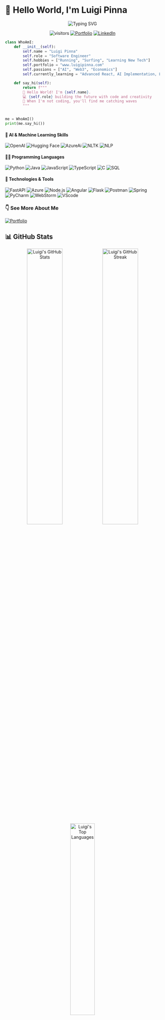 # 👋 Hello World, I'm Luigi Pinna

<div align="center">
  <img src="https://readme-typing-svg.herokuapp.com?font=Fira+Code&pause=1000&color=36BCF7&center=true&vCenter=true&random=false&width=500&lines=Software+Engineer+%7C+AI+Enthusiast;Passionate+about+Coding+%26+Economics;Always+learning%2C+always+growing" alt="Typing SVG" />
  
  ![visitors](https://visitor-badge.laobi.icu/badge?page_id=luigiPinna.luigiPinna)
  [![Portfolio](https://img.shields.io/badge/Portfolio-luigipinna.com-blue?style=flat&logo=firefox-browser&logoColor=white)](https://www.luigipinna.com)
  [![LinkedIn](https://img.shields.io/badge/LinkedIn-Connect-0077B5?style=flat&logo=linkedin&logoColor=white)](https://www.linkedin.com/in/yourprofile)
</div>

```python
class WhoAmI:
    def __init__(self):
        self.name = "Luigi Pinna"
        self.role = "Software Engineer"
        self.hobbies = ["Running", "Surfing", "Learning New Tech"]
        self.portfolio = "www.luigipinna.com"
        self.passions = ["AI", "Web3", "Economics"]
        self.currently_learning = "Advanced React, AI Implementation, LLM Integration"

    def say_hi(self):
        return f"""
        👋 Hello World! I'm {self.name}.
        💻 {self.role} building the future with code and creativity
        🌊 When I'm not coding, you'll find me catching waves
        """


me = WhoAmI()
print(me.say_hi())
```

#### 🧠 AI & Machine Learning Skills

<div>

![OpenAI](https://img.shields.io/badge/-OpenAI-000?&logo=openai&logoColor=412991)
![Hugging Face](https://img.shields.io/badge/-HuggingFace-000?&logo=huggingface&logoColor=FFD21E)
![AzureAi](https://img.shields.io/badge/-Azure_AI-000?&logo=microsoftazure&logoColor=0078D4)
![NLTK](https://img.shields.io/badge/-NLTK-000?&logo=python&logoColor=3776AB)
![NLP](https://img.shields.io/badge/-NLP-000?&logo=dialogflow&logoColor=FF9800)

</div>

#### 👨‍💻 Programming Languages

![Python](https://img.shields.io/badge/-Python-000?&logo=Python)
![Java](https://img.shields.io/badge/-Java-000?&logo=Java&logoColor=007396)
![JavaScript](https://img.shields.io/badge/-JavaScript-000?&logo=JavaScript)
![TypeScript](https://img.shields.io/badge/-TypeScript-000?&logo=TypeScript)
![C](https://img.shields.io/badge/-C-000?&logo=C)
![SQL](https://img.shields.io/badge/-SQL-000?&logo=MySQL)

#### 🔧 Technologies & Tools

![FastAPI](https://img.shields.io/badge/-FastAPI-000?&logo=fastapi&logoColor=009688)
![Azure](https://img.shields.io/badge/-microsoftazure-000?&logo=microsoftazure&logoColor=3399ff)
![Node.js](https://img.shields.io/badge/-Node.js-000?&logo=node.js)
![Angular](https://img.shields.io/badge/-Angular-000?&logo=Angular)
![Flask](https://img.shields.io/badge/-Flask-000?&logo=Flask)
![Postman](https://img.shields.io/badge/-Postman-000?&logo=Postman)
![Spring](https://img.shields.io/badge/-Spring-000?&logo=Spring)
![PyCharm](https://img.shields.io/badge/-pycharm-000?&logo=pycharm)
![WebStorm](https://img.shields.io/badge/-webstorm-000?&logo=webstorm)
![VScode](https://img.shields.io/badge/-visualstudio-000?&logo=visualstudio&logoColor=0066ff)

### 👇 See More About Me

<p align="left">
  <a href="https://www.luigipinna.com" target="_blank">
    <img src="https://img.shields.io/badge/-My%20Portfolio-000?style=for-the-badge&logo=firefox&logoColor=white" alt="Portfolio" />
  </a>
</p>

## 📊 GitHub Stats

<div align="center">
  <img src="https://github-readme-stats.vercel.app/api?username=luigiPinna&show_icons=true&theme=tokyonight" width="48%" alt="Luigi's GitHub Stats" />
  <img src="https://github-readme-streak-stats.herokuapp.com/?user=luigiPinna&theme=tokyonight" width="48%" alt="Luigi's GitHub Streak" />
</div>

<div align="center">
  <img src="https://github-readme-stats.vercel.app/api/top-langs/?username=luigiPinna&layout=compact&theme=tokyonight" width="40%" alt="Luigi's Top Languages" />
</div>

## 📫 Let's Connect

<div align="center">
  <a href="https://www.luigipinna.com" target="_blank">
    <img src="https://img.shields.io/badge/-Portfolio-000?style=for-the-badge&logo=firefox&logoColor=white" alt="Portfolio" />
  </a>
  <a href="https://www.linkedin.com/in/luigipinna/" target="_blank">
    <img src="https://img.shields.io/badge/-LinkedIn-000?style=for-the-badge&logo=linkedin&logoColor=0077B5" alt="LinkedIn" />
  </a>
  <a href="https://x.com/luigilurby" target="_blank">
    <img src="https://img.shields.io/badge/-Twitter-000?style=for-the-badge&logo=twitter&logoColor=1DA1F2" alt="Twitter" />
  </a>
  <a href="mailto:luigipinna3@gmail.com" target="_blank">
    <img src="https://img.shields.io/badge/-Email-000?style=for-the-badge&logo=gmail&logoColor=D14836" alt="Email" />
  </a>
</div>

---

<div align="center">
  <i>⚡ "Code is like humor. When you have to explain it, it's bad." - Cory House</i>
</div>



